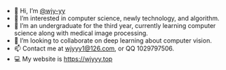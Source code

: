 - 👋 Hi, I’m [@wjy-yy](github.com/wjy-yy)
- 👀 I’m interested in computer science, newly technology, and algorithm.
- 🌱 I’m an undergraduate for the third year, currently learning computer science along with medical image processing.
- 💞️ I’m looking to collaborate on deep learning about computer vision.
- 📫 Contact me at wjyyy1@126.com, or QQ 1029797506.
- 💻 My website is https://wjyyy.top